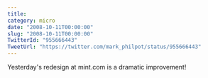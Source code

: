 ```yaml
---
title: 
category: micro
date: "2008-10-11T00:00:00"
slug: "2008-10-11T00:00:00"
TwitterId: "955666443"
TweetUrl: "https://twitter.com/mark_philpot/status/955666443"
---
```


Yesterday's redesign at mint.com is a dramatic improvement!
